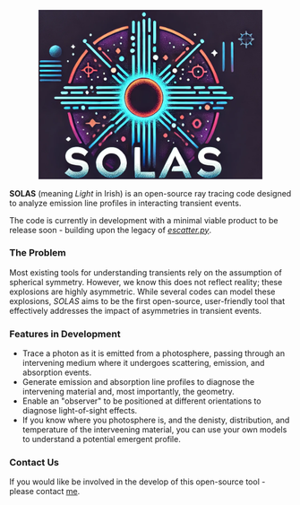 <p align="center">
  <img src="./logo.png" alt="Image" width="400">
</p>

**SOLAS** (meaning *Light* in Irish) is an open-source ray tracing code designed to analyze emission line profiles in interacting transient events.

The code is currently in development with a  minimal viable product to be release soon -  building upon the legacy of [*escatter.py*](https://github.com/Astro-Sean/escatter).

### The Problem

Most existing tools for understanding transients rely on the assumption of spherical symmetry. However, we know this does not reflect reality; these explosions are highly asymmetric. While several codes can model these explosions, *SOLAS* aims to be the first open-source, user-friendly tool that effectively addresses the impact of asymmetries in transient events.

### Features in Development
- Trace a photon as it is emitted from a photosphere, passing through an intervening medium where it undergoes scattering, emission, and absorption events.
- Generate emission and absorption line profiles to diagnose the intervening material and, most importantly, the geometry.
- Enable an "observer" to be positioned at different orientations to diagnose light-of-sight effects.
- If you know where you photosphere is, and the denisty, distribution, and temperature of the interveening material, you can use your own models to understand a potential emergent profile.

### Contact Us
 If you would like be involved in the develop of this open-source tool - please contact [me](mailto:sean.brennan@astro.su.se).
